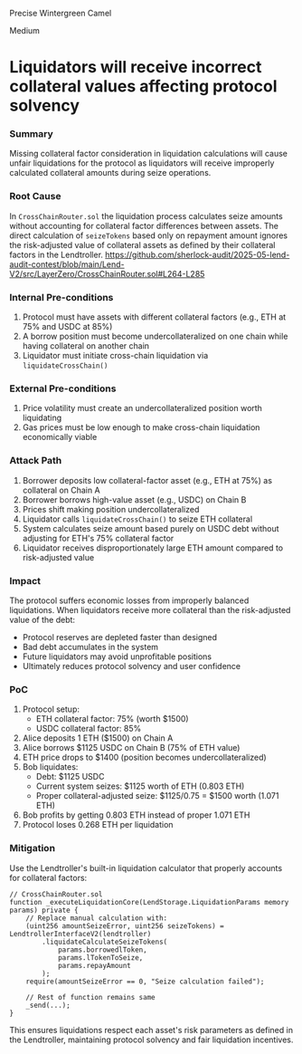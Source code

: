 Precise Wintergreen Camel

Medium

# Liquidators will receive incorrect collateral values affecting protocol solvency

### Summary

Missing collateral factor consideration in liquidation calculations will cause unfair liquidations for the protocol as liquidators will receive improperly calculated collateral amounts during seize operations.

### Root Cause

In `CrossChainRouter.sol` the liquidation process calculates seize amounts without accounting for collateral factor differences between assets. The direct calculation of `seizeTokens` based only on repayment amount ignores the risk-adjusted value of collateral assets as defined by their collateral factors in the Lendtroller.
https://github.com/sherlock-audit/2025-05-lend-audit-contest/blob/main/Lend-V2/src/LayerZero/CrossChainRouter.sol#L264-L285

### Internal Pre-conditions

1. Protocol must have assets with different collateral factors (e.g., ETH at 75% and USDC at 85%)
2. A borrow position must become undercollateralized on one chain while having collateral on another chain
3. Liquidator must initiate cross-chain liquidation via `liquidateCrossChain()`

### External Pre-conditions

1. Price volatility must create an undercollateralized position worth liquidating
2. Gas prices must be low enough to make cross-chain liquidation economically viable

### Attack Path

1. Borrower deposits low collateral-factor asset (e.g., ETH at 75%) as collateral on Chain A
2. Borrower borrows high-value asset (e.g., USDC) on Chain B
3. Prices shift making position undercollateralized
4. Liquidator calls `liquidateCrossChain()` to seize ETH collateral
5. System calculates seize amount based purely on USDC debt without adjusting for ETH's 75% collateral factor
6. Liquidator receives disproportionately large ETH amount compared to risk-adjusted value

### Impact

The protocol suffers economic losses from improperly balanced liquidations. When liquidators receive more collateral than the risk-adjusted value of the debt:
- Protocol reserves are depleted faster than designed
- Bad debt accumulates in the system
- Future liquidators may avoid unprofitable positions
- Ultimately reduces protocol solvency and user confidence

### PoC

1. Protocol setup:
   - ETH collateral factor: 75% (worth $1500)
   - USDC collateral factor: 85%
2. Alice deposits 1 ETH ($1500) on Chain A
3. Alice borrows $1125 USDC on Chain B (75% of ETH value)
4. ETH price drops to $1400 (position becomes undercollateralized)
5. Bob liquidates:
   - Debt: $1125 USDC
   - Current system seizes: $1125 worth of ETH (0.803 ETH)
   - Proper collateral-adjusted seize: $1125/0.75 = $1500 worth (1.071 ETH)
6. Bob profits by getting 0.803 ETH instead of proper 1.071 ETH
7. Protocol loses 0.268 ETH per liquidation

### Mitigation

Use the Lendtroller's built-in liquidation calculator that properly accounts for collateral factors:

```solidity
// CrossChainRouter.sol
function _executeLiquidationCore(LendStorage.LiquidationParams memory params) private {
    // Replace manual calculation with:
    (uint256 amountSeizeError, uint256 seizeTokens) = LendtrollerInterfaceV2(lendtroller)
        .liquidateCalculateSeizeTokens(
            params.borrowedlToken,
            params.lTokenToSeize,
            params.repayAmount
        );
    require(amountSeizeError == 0, "Seize calculation failed");
    
    // Rest of function remains same
    _send(...);
}
```
This ensures liquidations respect each asset's risk parameters as defined in the Lendtroller, maintaining protocol solvency and fair liquidation incentives.